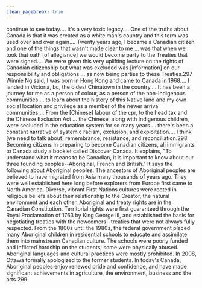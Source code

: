 ```yaml
---
clean_pagebreak: true
---
```


continue to see today.... It's a very toxic legacy.... One of the truths about Canada is that it was created as a white man's country and this term was used over and over again.... Twenty years ago, I became a Canadian citizen and one of the things that wasn't made clear to me ... was that when we took that oath [of allegiance] we would become party to the Treaties that were signed.... We were given this very uplifting lecture on the rights of Canadian citizenship but what was excluded was [information] on our responsibility and obligations ... as now being parties to these Treaties.297
Winnie Ng said,
I was born in Hong Kong and came to Canada in 1968.... I landed in Victoria, bc, the oldest Chinatown in the country.... It has been a journey for me as a person of colour, as a person of the non-Indigenous communities ... to learn about the history of this Native land and my own social location and privilege as a member of the newer arrival communities.... From the [Chinese] labour of the cpr, to the head tax and the Chinese Exclusion Act ... the Chinese, along with Indigenous children, were secluded in the education system for so many years ... there's been a constant narrative of systemic racism, exclusion, and exploitation.... I think [we need to talk about] remembrance, resistance, and reconciliation.298
Becoming citizens
In preparing to become Canadian citizens, all immigrants to Canada study a booklet called Discover Canada. It explains, "To understand what it means to be Canadian, it is important to know about our three founding peoples--Aboriginal, French and British." It says the following about Aboriginal peoples:
The ancestors of Aboriginal peoples are believed to have migrated from Asia many thousands of years ago. They were well established here long before explorers from Europe first came to North America. Diverse, vibrant First Nations cultures were rooted in religious beliefs about their relationship to the Creator, the natural environment and each other. Aboriginal and treaty rights are in the Canadian Constitution. Territorial rights were first guaranteed through the Royal Proclamation of 1763 by King George III, and established the basis for negotiating treaties with the newcomers--treaties that were not always fully respected. From the 1800s until the 1980s, the federal government placed many Aboriginal children in residential schools to educate and assimilate them into mainstream Canadian culture. The schools were poorly funded and inflicted hardship on the students; some were physically abused. Aboriginal languages and cultural practices were mostly prohibited. In 2008, Ottawa formally apologized to the former students. In today's Canada, Aboriginal peoples enjoy renewed pride and confidence, and have made significant achievements in agriculture, the environment, business and the arts.299
